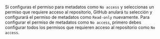Si configuras el permiso para metadatos como `No access` y seleccionas un permiso que requiere acceso al repositorio, GitHub anulará tu selección y configurará el permiso de metadatos como `Read-only` nuevamente. Para configurar el permiso de metadatos como `No access`, primero debes configurar todos los permisos que requieren acceso al repositorio como `No access`.